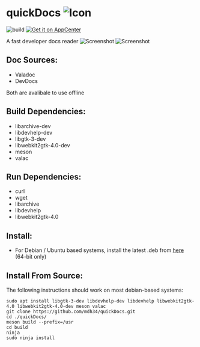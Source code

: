 
# quickDocs ![Icon](https://github.com/mdh34/quickDocs/raw/master/data/icons/64/com.github.mdh34.quickdocs.svg?sanitize=true)


![build](https://travis-ci.org/mdh34/quickDocs.svg?branch=master) [![Get it on AppCenter](https://appcenter.elementary.io/badge.svg)](https://appcenter.elementary.io/com.github.mdh34.quickdocs)

A fast developer docs reader
![Screenshot](https://raw.githubusercontent.com/mdh34/quickDocs/master/data/images/screenshot-1.png)
![Screenshot](https://raw.githubusercontent.com/mdh34/quickDocs/master/data/images/screenshot-3.png)

## Doc Sources:
 - Valadoc
 - DevDocs
 
 Both are avalibale to use offline
## Build Dependencies:
 - libarchive-dev
 - libdevhelp-dev
 - libgtk-3-dev
 - libwebkit2gtk-4.0-dev
 - meson
 - valac

## Run Dependencies:
 - curl
 - wget
 - libarchive
 - libdevhelp
 - libwebkit2gtk-4.0

## Install:
 - For Debian / Ubuntu based systems, install the latest .deb from [here](https://github.com/mdh34/quickDocs/releases) (64-bit only)

## Install From Source:
The following instructions should work on most debian-based systems:
```
sudo apt install libgtk-3-dev libdevhelp-dev libdevhelp libwebkit2gtk-4.0 libwebkit2gtk-4.0-dev meson valac
git clone https://github.com/mdh34/quickDocs.git
cd ./quickDocs/
meson build --prefix=/usr
cd build
ninja
sudo ninja install
```
